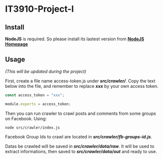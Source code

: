# IT3910-Project-I


## Install
**NodeJS** is required. So please install its lastest version from **[NodeJS Homepage](https://nodejs.org)** 

## Usage
_(This will be updated during the project)_

First, create a file name access-token.js under **_src/crawler/_**. Copy the text below into the file, and remember to replace **_xxx_** by your own access token.
```javascript
const access_token = "xxx";

module.exports = access_token;
```

Then you can run crawler to crawl posts and comments from some groups on Facebook. Using: 
```
node src/crawler/index.js
```

Facebook Group Ids to crawl are located in  **_src/crawler/fb-groups-id.js_**.

Datas be crawled will be saved in **_src/crawler/data/raw_**.
It will be used to extract informations, then saved to **_src/crawler/data/out_** and ready to use.
